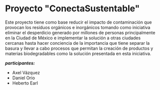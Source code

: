 # Proyecto "ConectaSustentable"  


Este proyecto tiene como base reducir el impacto de contaminación que provocan los residuos orgánicos e inorgánicos tomando como iniciativa eliminar el desperdicio generado por millones de personas principalmente en la Ciudad de México e implementar la solución a otras ciudades cercanas hasta hacer conciencia de la importancia que tiene separar la basura y llevar a cabo procesos que permitan la creación de productos y materias biodegradables como la solución presentada en esta iniciativa.  

 ___participantes:___

- Axel Vázquez
- Daniel Orio
- Heberto Earl
